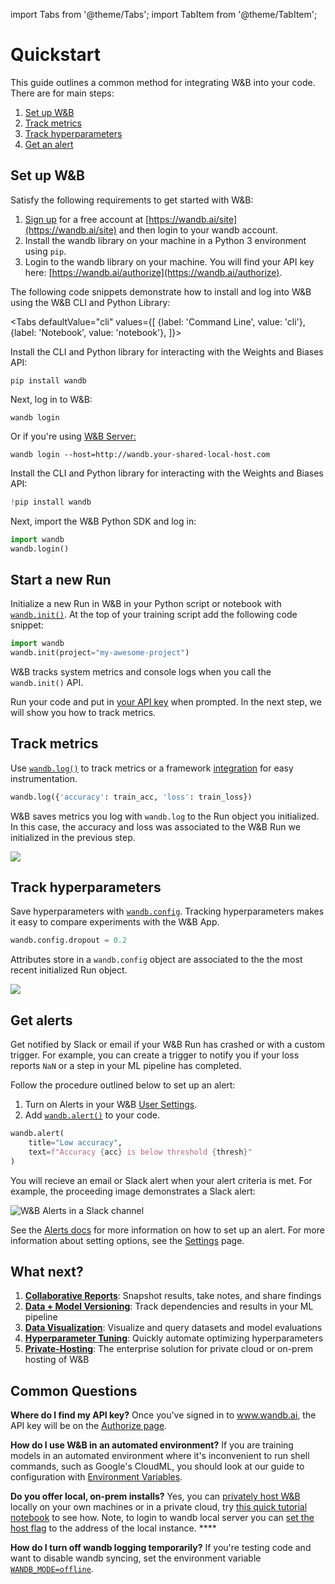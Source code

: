 import Tabs from '@theme/Tabs';
import TabItem from '@theme/TabItem';

# Quickstart
This guide outlines a common method for integrating W&B into your code. There are for main steps:
1. [Set up W&B](#set-up-wb)
2. [Track metrics](#track-metrics)
3. [Track hyperparameters](#track-hyperparameters)
4. [Get an alert](#get-alerts)

## Set up W&B
Satisfy the following requirements to get started with W&B:  

1.  [Sign up](https://wandb.ai/site) for a free account at [https://wandb.ai/site](https://wandb.ai/site) and then login to your wandb account.  
2. Install the wandb library on your machine in a Python 3 environment using `pip`.  
3. Login to the wandb library on your machine. You will find your API key here: [https://wandb.ai/authorize](https://wandb.ai/authorize).  

The following code snippets demonstrate how to install and log into W&B using the W&B CLI and Python Library:

<Tabs
  defaultValue="cli"
  values={[
    {label: 'Command Line', value: 'cli'},
    {label: 'Notebook', value: 'notebook'},
  ]}>
  <TabItem value="cli">

Install the CLI and Python library for interacting with the Weights and Biases API:

```
pip install wandb
```

Next, log in to W&B:

```
wandb login
```

Or if you're using [W&B Server:](./guides/hosting/intro.md)

```
wandb login --host=http://wandb.your-shared-local-host.com
```

  </TabItem>
  <TabItem value="notebook">

Install the CLI and Python library for interacting with the Weights and Biases API:

```python
!pip install wandb
```

Next, import the W&B Python SDK and log in:

```python
import wandb
wandb.login()
```

  </TabItem>
</Tabs>


## Start a new Run

Initialize a new Run in W&B in your Python script or notebook with [`wandb.init()`](./ref/python/run.md). At the top of your training script add the following code snippet:

```python
import wandb
wandb.init(project="my-awesome-project")
```
W&B tracks system metrics and console logs when you call the `wandb.init()` API. 

Run your code and put in [your API key](https://wandb.ai/authorize) when prompted. In the next step, we will show you how to track metrics. 


## Track metrics

Use [`wandb.log()`](./ref/python/log.md) to track metrics or a framework [integration](guides/integrations/intro.md) for easy instrumentation.

```python
wandb.log({'accuracy': train_acc, 'loss': train_loss})
```

W&B saves metrics you log with `wandb.log` to the Run object you initialized. In this case, the accuracy and loss was associated to the W&B Run we initialized in the previous step.

![](/images/quickstart/wandb_demo_logging_metrics.png)


## Track hyperparameters

Save hyperparameters with [`wandb.config`](./guides/track/config.md). Tracking hyperparameters makes it easy to compare experiments with the W&B App. 

```python
wandb.config.dropout = 0.2
```
Attributes store in a `wandb.config` object are associated to the the most recent initialized Run object. 

![](/images/quickstart/wandb_demo_experiments.gif)

## Get alerts

Get notified by Slack or email if your W&B Run has crashed or with a custom trigger. For example, you can create a trigger to notify you if your loss reports `NaN` or a step in your ML pipeline has completed.

Follow the procedure outlined below to set up an alert: 

1. Turn on Alerts in your W&B [User Settings](https://wandb.ai/settings).
2. Add [`wandb.alert()`](./guides/runs/alert.md) to your code.

```python
wandb.alert(
    title="Low accuracy", 
    text=f"Accuracy {acc} is below threshold {thresh}"
)
```
You will recieve an email or Slack alert when your alert criteria is met. For example, the proceeding image demonstrates a Slack alert:

![W&B Alerts in a Slack channel](/images/quickstart/get_alerts.png)

See the [Alerts docs](./guides/runs/alert.md) for more information on how to set up an alert. For more information about setting options, see the [Settings](./guides/app/settings-page/intro.md) page. 


## What next?

1. [**Collaborative Reports**](./guides/reports/intro.md): Snapshot results, take notes, and share findings
2. [**Data + Model Versioning**](./guides/models/intro.md): Track dependencies and results in your ML pipeline
3. [**Data Visualization**](guides/data-vis/intro.md): Visualize and query datasets and model evaluations
4. [**Hyperparameter Tuning**](guides/sweeps/intro.md): Quickly automate optimizing hyperparameters
5. [**Private-Hosting**](guides/hosting/intro.md): The enterprise solution for private cloud or on-prem hosting of W&B

## Common Questions

**Where do I find my API key?**
Once you've signed in to www.wandb.ai, the API key will be on the [Authorize page](https://wandb.ai/authorize).

**How do I use W&B in an automated environment?**
If you are training models in an automated environment where it's inconvenient to run shell commands, such as Google's CloudML, you should look at our guide to configuration with [Environment Variables](guides/track/environment-variables.md).

**Do you offer local, on-prem installs?**
Yes, you can [privately host W&B](guides/hosting/intro.md) locally on your own machines or in a private cloud, try [this quick tutorial notebook](http://wandb.me/intro) to see how. Note, to login to wandb local server you can [set the host flag](https://docs.wandb.ai/guides/hosting/quickstart#4.-modify-training-code-to-log-to-wandb-local-server) to the address of the local instance.  **** 

**How do I turn off wandb logging temporarily?**
If you're testing code and want to disable wandb syncing, set the environment variable [`WANDB_MODE=offline`](guides/track/environment-variables.md).
